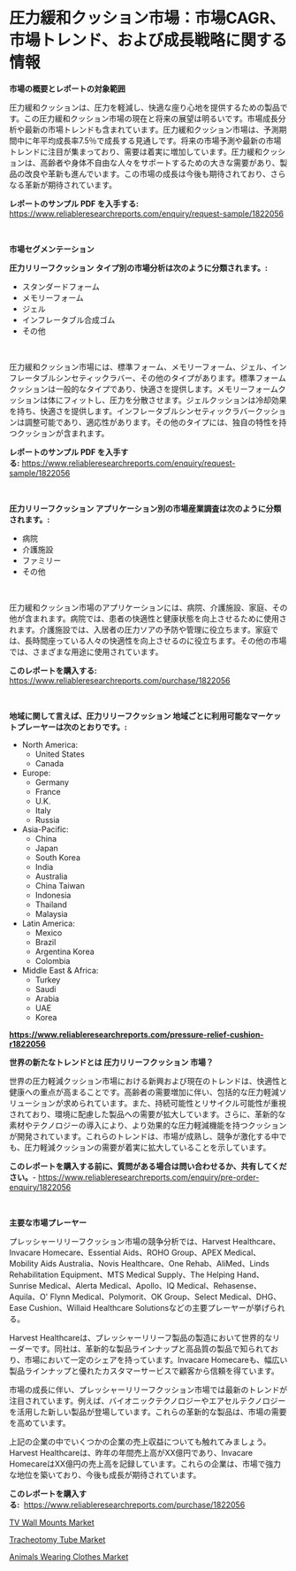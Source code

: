 <p><h1>圧力緩和クッション市場：市場CAGR、市場トレンド、および成長戦略に関する情報</h1></p><p><strong>市場の概要とレポートの対象範囲</strong></p>
<p><p>圧力緩和クッションは、圧力を軽減し、快適な座り心地を提供するための製品です。この圧力緩和クッション市場の現在と将来の展望は明るいです。市場成長分析や最新の市場トレンドも含まれています。圧力緩和クッション市場は、予測期間中に年平均成長率7.5％で成長する見通しです。将来の市場予測や最新の市場トレンドに注目が集まっており、需要は着実に増加しています。圧力緩和クッションは、高齢者や身体不自由な人々をサポートするための大きな需要があり、製品の改良や革新も進んでいます。この市場の成長は今後も期待されており、さらなる革新が期待されています。</p></p>
<p><strong>レポートのサンプル PDF を入手する:</strong> <a href="https://www.reliableresearchreports.com/enquiry/request-sample/1822056">https://www.reliableresearchreports.com/enquiry/request-sample/1822056</a></p>
<p>&nbsp;</p>
<p><strong>市場セグメンテーション</strong></p>
<p><strong>圧力リリーフクッション タイプ別の市場分析は次のように分類されます。:</strong></p>
<p><ul><li>スタンダードフォーム</li><li>メモリーフォーム</li><li>ジェル</li><li>インフレータブル合成ゴム</li><li>その他</li></ul></p>
<p>&nbsp;</p>
<p><p>圧力緩和クッション市場には、標準フォーム、メモリーフォーム、ジェル、インフレータブルシンセティックラバー、その他のタイプがあります。標準フォームクッションは一般的なタイプであり、快適さを提供します。メモリーフォームクッションは体にフィットし、圧力を分散させます。ジェルクッションは冷却効果を持ち、快適さを提供します。インフレータブルシンセティックラバークッションは調整可能であり、適応性があります。その他のタイプには、独自の特性を持つクッションが含まれます。</p></p>
<p><strong>レポートのサンプル PDF を入手する:</strong>&nbsp;<a href="https://www.reliableresearchreports.com/enquiry/request-sample/1822056">https://www.reliableresearchreports.com/enquiry/request-sample/1822056</a></p>
<p>&nbsp;</p>
<p><strong> 圧力リリーフクッション アプリケーション別の市場産業調査は次のように分類されます。:</strong></p>
<p><ul><li>病院</li><li>介護施設</li><li>ファミリー</li><li>その他</li></ul></p>
<p>&nbsp;</p>
<p><p>圧力緩和クッション市場のアプリケーションには、病院、介護施設、家庭、その他が含まれます。病院では、患者の快適性と健康状態を向上させるために使用されます。介護施設では、入居者の圧力ソアの予防や管理に役立ちます。家庭では、長時間座っている人々の快適性を向上させるのに役立ちます。その他の市場では、さまざまな用途に使用されています。</p></p>
<p><strong>このレポートを購入する:</strong>&nbsp; <a href="https://www.reliableresearchreports.com/purchase/1822056">https://www.reliableresearchreports.com/purchase/1822056</a></p>
<p>&nbsp;</p>
<p><strong>地域に関して言えば、圧力リリーフクッション 地域ごとに利用可能なマーケットプレーヤーは次のとおりです。:</strong></p>
<p><ul>
    <li>
        North America:
        <ul>
            <li>United States</li>
            <li>Canada</li>
        </ul>
    </li>
    <li>
        Europe:
        <ul>
            <li>Germany</li>
            <li>France</li>
            <li>U.K.</li>
            <li>Italy</li>
            <li>Russia</li>
        </ul>
    </li>
    <li>
        Asia-Pacific:
        <ul>
            <li>China</li>
            <li>Japan</li>
            <li>South Korea</li>
            <li>India</li>
            <li>Australia</li>
            <li>China Taiwan</li>
            <li>Indonesia</li>
            <li>Thailand</li>
            <li>Malaysia</li>
        </ul>
    </li>
    <li>
        Latin America:
        <ul>
            <li>Mexico</li>
            <li>Brazil</li>
            <li>Argentina Korea</li>
            <li>Colombia</li>
        </ul>
    </li>
    <li>
        Middle East & Africa:
        <ul>
            <li>Turkey</li>
            <li>Saudi</li>
            <li>Arabia</li>
            <li>UAE</li>
            <li>Korea</li>
        </ul>
    </li>
    </ul></p>
<p><strong><a href="https://www.reliableresearchreports.com/pressure-relief-cushion-r1822056">https://www.reliableresearchreports.com/pressure-relief-cushion-r1822056</a></strong>&nbsp;</p>
<p><strong>世界の新たなトレンドとは 圧力リリーフクッション 市場？</strong></p>
<p><p>世界の圧力軽減クッション市場における新興および現在のトレンドは、快適性と健康への重点が高まることです。高齢者の需要増加に伴い、包括的な圧力軽減ソリューションが求められています。また、持続可能性とリサイクル可能性が重視されており、環境に配慮した製品への需要が拡大しています。さらに、革新的な素材やテクノロジーの導入により、より効果的な圧力軽減機能を持つクッションが開発されています。これらのトレンドは、市場が成熟し、競争が激化する中でも、圧力軽減クッションの需要が着実に拡大していることを示しています。</p></p>
<p><strong>このレポートを購入する前に、質問がある場合は問い合わせるか、共有してください。</strong>- <a href="https://www.reliableresearchreports.com/enquiry/pre-order-enquiry/1822056">https://www.reliableresearchreports.com/enquiry/pre-order-enquiry/1822056</a></p>
<p>&nbsp;</p>
<p><strong>主要な市場プレーヤー</strong></p>
<p><p>プレッシャーリリーフクッション市場の競争分析では、Harvest Healthcare、Invacare Homecare、Essential Aids、ROHO Group、APEX Medical、Mobility Aids Australia、Novis Healthcare、One Rehab、AliMed、Linds Rehabilitation Equipment、MTS Medical Supply、The Helping Hand、Sunrise Medical、Alerta Medical、Apollo、IQ Medical、Rehasense、Aquila、O' Flynn Medical、Polymorit、OK Group、Select Medical、DHG、Ease Cushion、Willaid Healthcare Solutionsなどの主要プレーヤーが挙げられる。</p><p>Harvest Healthcareは、プレッシャーリリーフ製品の製造において世界的なリーダーです。同社は、革新的な製品ラインナップと高品質の製品で知られており、市場において一定のシェアを持っています。Invacare Homecareも、幅広い製品ラインナップと優れたカスタマーサービスで顧客から信頼を得ています。</p><p>市場の成長に伴い、プレッシャーリリーフクッション市場では最新のトレンドが注目されています。例えば、バイオニックテクノロジーやエアセルテクノロジーを活用した新しい製品が登場しています。これらの革新的な製品は、市場の需要を高めています。</p><p>上記の企業の中でいくつかの企業の売上収益についても触れてみましょう。Harvest Healthcareは、昨年の年間売上高がXX億円であり、Invacare HomecareはXX億円の売上高を記録しています。これらの企業は、市場で強力な地位を築いており、今後も成長が期待されています。</p></p>
<p><strong>このレポートを購入する:</strong>&nbsp;&nbsp;<a href="https://www.reliableresearchreports.com/purchase/1822056">https://www.reliableresearchreports.com/purchase/1822056</a></p>
<p><p><a href="https://www.linkedin.com/pulse/tv-wall-mounts-market-key-successful-business-strategy-cklve?trackingId=BkN4QNHw%2BT2gz6xXmPxABw%3D%3D">TV Wall Mounts Market</a></p><p><a href="https://www.linkedin.com/pulse/tracheotomy-tubenbspmarket-focuses-market-share-size-g4yke?trackingId=FY67xjKt4gRTSASxxPd%2BLg%3D%3D">Tracheotomy Tube Market</a></p><p><a href="https://www.linkedin.com/pulse/animals-wearing-clothes-market-size-cagr-trends-2024-2030-g8nhe?trackingId=fZdvyc7nKw090AVWN%2FO9tg%3D%3D">Animals Wearing Clothes Market</a></p></p>